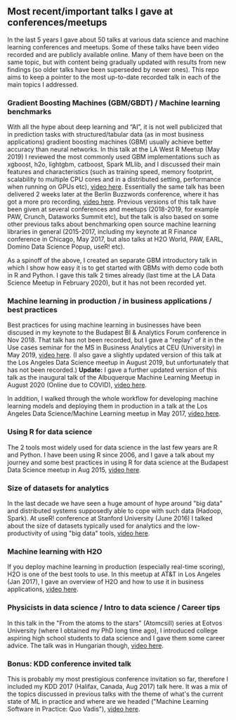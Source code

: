 ## Most recent/important talks I gave at conferences/meetups

In the last 5 years I gave about 50 talks at various data science and machine learning conferences and meetups. Some of these talks have been video recorded and are publicly available online. Many of them have been on the same topic, but with content being gradually updated with results from new findings (so older talks have been superseded by newer ones). This repo aims to keep a pointer to the most up-to-date recorded talk in each of the main topics I addressed. 


### Gradient Boosting Machines (GBM/GBDT) / Machine learning benchmarks

With all the hype about deep learning and “AI”, it is not well publicized that in prediction tasks with structured/tabular data (as in most business applications) gradient boosting machines (GBM) usually achieve better accuracy than neural networks. In this talk at the LA West R Meetup (May 2019) I reviewed the most commonly used GBM implementations such as xgboost, h2o, lightgbm, catboost, Spark MLlib, and I discussed their main features and characteristics (such as training speed, memory footprint, scalability to multiple CPU cores and in a distributed setting, performance when running on GPUs etc), 
[video here](https://www.youtube.com/watch?v=HMpI4-LB7UA#t=4m5s).
Essentially the same talk has been delivered 2 weeks later at the Berlin Buzzwords conference, where it has got a more pro recording, [video here](https://www.youtube.com/watch?v=qjuizRba3ZQ&list=PLq-odUc2x7i9-bGb8F8ytYBfCAzcmpaUe&index=31).
Previous versions of this talk have been given at several conferences and meetups (2018-2019, for example PAW, Crunch, Dataworks Summit etc), but the talk is also based on some other previous talks about benchmarking open source machine learning libraries in general (2015-2017, including my keynote at R Finance conference in Chicago, May 2017, but also talks at H2O World, PAW, EARL, Domino Data Science Popup, useR! etc).

As a spinoff of the above, I created an separate GBM introductory talk in which I show how easy it is to get started with GBMs with demo code both in R and Python. I gave this talk 2 times already (last time at the LA Data Science Meetup in February 2020), but it has not been recorded yet. 


### Machine learning in production / in business applications / best practices

Best practices for using machine learning in businesses have been discused in my keynote to the Budapest BI & Analytics Forum conference in Nov 2018. That talk has not been recorded, but I gave a "replay" of it in the Use cases seminar for the MS in Business Analytics at CEU (University) in May 2019, 
[video here](https://www.youtube.com/watch?v=HSr1CpZdOXU&t=36m58s). (I also gave a slightly updated version of this
talk at the Los Angeles Data Science meetup in August 2019, but unfortunately that has not been recorded.) **Update:** I gave a further updated version of this talk as the inaugural talk of the Albuquerque Machine Learning Meetup in August 2020 (Online due to COVID), 
[video here](https://www.youtube.com/watch?v=-HCu0lPjcMA).
 
In addition, I walked through the whole workflow for developing machine learning models and deploying them in production in a talk at the Los Angeles Data Science/Machine Learning meetup in May 2017, 
[video here](https://www.youtube.com/watch?v=2BTl2maXvFk&t=17m15s).


### Using R for data science

The 2 tools most widely used for data science in the last few years are R and Python. I have been using R since 2006, and I gave a talk about my journey and some best practices in using R for data science at the Budapest Data Science meetup in Aug 2015, 
[video here](https://www.youtube.com/watch?v=F-7in6Lzdqw#t=1m30s).


### Size of datasets for analytics

In the last decade we have seen a huge amount of hype around "big data" and distributed systems supposedly able to cope with such data (Hadoop, Spark). At useR! conference at Stanford University (June 2016) I talked about the size of datasets typically used for analytics and the low-productivity of using "big data" tools, [video here](https://channel9.msdn.com/Events/useR-international-R-User-conference/useR2016/Size-of-Datasets-for-Analytics-and-Implications-for-R). 


### Machine learning with H2O

If you deploy machine learning in production (especially real-time scoring), H2O is one of the best tools to use. In this meetup at AT&T in Los Angeles (Jan 2017), I gave an overview of H2O and how to use it in business applications, 
[video here](https://www.youtube.com/watch?v=H2O-QoKErDQ).


### Physicists in data science / Intro to data science / Career tips

In this talk in the "From the atoms to the stars" (Atomcsill) series at Eotvos University (where I obtained my PhD long time ago), I introduced college aspiring high school students to data science and I gave them some career advice. The talk was in Hungarian though, [video here](https://www.youtube.com/watch?v=-GU9YzNuOaY).


### Bonus: KDD conference invited talk

This is probably my most prestigious conference invitation so far, therefore I included my KDD 2017 (Halifax, Canada, Aug 2017) talk here. It was a mix of the topics discussed in previous talks with the theme of what's the current state of ML in practice and where are we headed ("Machine Learning Software in Practice: Quo Vadis"), 
[video here](https://www.youtube.com/watch?v=8wyOwUNw7D8).


